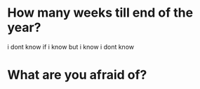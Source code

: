 # How many weeks till end of the year?

i dont know if i know but i know i dont know

# What are you afraid of?
